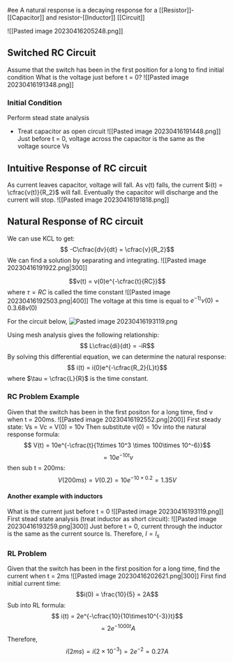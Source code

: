 #ee
A natural response is a decaying response for a [[Resistor]]-[[Capacitor]] and resistor-[[Inductor]] [[Circuit]]

![[Pasted image 20230416205248.png]]

## Switched RC Circuit
Assume that the switch has been in the first position for a long to find initial condition
What is the voltage just before t = 0?
![[Pasted image 20230416191348.png]]

### Initial Condition
Perform stead state analysis
- Treat capacitor as open circuit
![[Pasted image 20230416191448.png]]
Just before t = 0, voltage across the capacitor is the same as the voltage source Vs

## Intuitive Response of RC circuit
As current leaves capacitor, voltage will fall.
As v(t) falls, the current $i(t) = \cfrac{v(t)}{R_2}$ will fall.
Eventually the capacitor will discharge and the current will stop.
![[Pasted image 20230416191818.png]]

## Natural Response of RC circuit
We can use KCL to get:
$$ -C\cfrac{dv}{dt} = \cfrac{v}{R_2}$$
We can find a solution by separating and integrating.
![[Pasted image 20230416191922.png|300]]

$$v(t) = v(0)e^{-\cfrac{t}{RC}}$$
where $\tau = RC$ is called the time constant
![[Pasted image 20230416192503.png|400]]
The voltage at this time is equal to $e^{-1)}v(0) = 0.3.68v(0)$

For the circuit below,
![Pasted image 20230416193119.png](app://local/Users/ashasaunders/Documents/Uni/Engineering%20&%20IT/PNGs/Pasted%20image%2020230416193119.png?1681637479813)

Using mesh analysis gives the following relationship:
$$ L\cfrac{di}{dt} = -iR$$
By solving this differential equation, we can determine the natural response:
$$ i(t) = i(0)e^{-\cfrac{R_2}{L}t}$$
where $\tau = \cfrac{L}{R}$ is the time constant.

### RC Problem Example
Given that the switch has been in the first positon for a long time, find v when t = 200ms.
![[Pasted image 20230416192552.png|200]]
First steady state: Vs = Vc = V(0) = 10v
Then substitute v(0) = 10v into the natural response formula:
$$ V(t) = 10e^{-\cfrac{t}{1\times 10^3 \times 100\times 10^-6}}$$
$$=10e^{-10t}v$$
then sub t = 200ms:
$$ V(200ms) = V(0.2) = 10e^{-10\times0.2} = 1.35V$$

#### Another example with inductors
What is the current just before t = 0
![[Pasted image 20230416193119.png]]
First stead state analysis (treat inductor as short circuit):
![[Pasted image 20230416193259.png|300]]
Just before t = 0, current through the inductor is the same as the current source Is. Therefore, $I = I_s$


### RL Problem
Given that the switch has been in the first position for a long time, find the current when t = 2ms
![[Pasted image 20230416202621.png|300]]
First find initial current time:
$$i(0) = \frac{10}{5} = 2A$$
Sub into RL formula:
$$ i(t) = 2e^{-\cfrac{10}{10\times10^{-3}}t}$$
$$=2e^{-1000t}A$$
Therefore,
$$i(2ms) = i(2\times10^{-3}) = 2e^{-2} = 0.27A$$